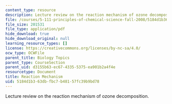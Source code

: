 ```yaml
---
content_type: resource
description: Lecture review on the reaction mechanism of ozone decomposition.
file: /courses/5-111-principles-of-chemical-science-fall-2008/5184d1b363dbfbc7b48157fc39b9bd78_bioex_lect33.pdf
file_size: 201531
file_type: application/pdf
hide_download: true
hide_download_original: null
learning_resource_types: []
license: https://creativecommons.org/licenses/by-nc-sa/4.0/
ocw_type: OCWFile
parent_title: Biology Topics
parent_type: CourseSection
parent_uid: d3155b63-ec67-4335-5375-ea901b2a4f4e
resourcetype: Document
title: Reaction Mechanism
uid: 5184d1b3-63db-fbc7-b481-57fc39b9bd78
---
```

Lecture review on the reaction mechanism of ozone decomposition.